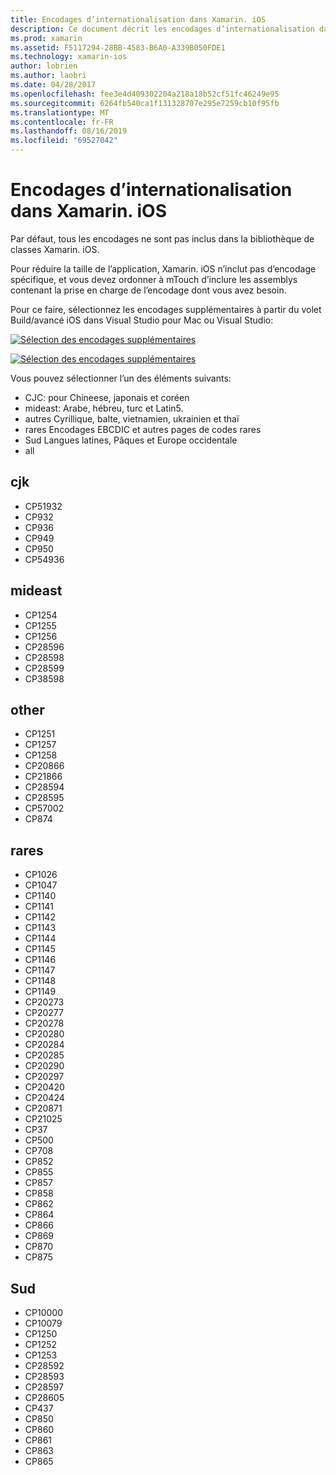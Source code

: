 ```yaml
---
title: Encodages d’internationalisation dans Xamarin. iOS
description: Ce document décrit les encodages d’internationalisation dans Xamarin. iOS, aborde les encodages disponibles et explique comment les ajouter à une application.
ms.prod: xamarin
ms.assetid: F5117294-28BB-4583-B6A0-A339B050FDE1
ms.technology: xamarin-ios
author: lobrien
ms.author: laobri
ms.date: 04/28/2017
ms.openlocfilehash: fee3e4d409302204a218a18b52cf51fc46249e95
ms.sourcegitcommit: 6264fb540ca1f131328707e295e7259cb10f95fb
ms.translationtype: MT
ms.contentlocale: fr-FR
ms.lasthandoff: 08/16/2019
ms.locfileid: "69527042"
---
```

# <a name="internationalization-encodings-in-xamarinios"></a>Encodages d’internationalisation dans Xamarin. iOS

Par défaut, tous les encodages ne sont pas inclus dans la bibliothèque de classes Xamarin. iOS.

Pour réduire la taille de l’application, Xamarin. iOS n’inclut pas d’encodage spécifique, et vous devez ordonner à mTouch d’inclure les assemblys contenant la prise en charge de l’encodage dont vous avez besoin.

Pour ce faire, sélectionnez les encodages supplémentaires à partir du volet Build/avancé iOS dans Visual Studio pour Mac ou Visual Studio:

 [![](encodings-images/00.png "Sélection des encodages supplémentaires")](encodings-images/00.png#lightbox)

 [![](encodings-images/00a.png "Sélection des encodages supplémentaires")](encodings-images/00a.png#lightbox)

Vous pouvez sélectionner l’un des éléments suivants:

- CJC: pour Chineese, japonais et coréen
- mideast: Arabe, hébreu, turc et Latin5.
- autres Cyrillique, balte, vietnamien, ukrainien et thaï
- rares Encodages EBCDIC et autres pages de codes rares
- Sud Langues latines, Pâques et Europe occidentale
- all


 <a name="cjk" />


## <a name="cjk"></a>cjk

- CP51932
- CP932
- CP936
- CP949
- CP950
- CP54936


 <a name="mideast" />


## <a name="mideast"></a>mideast

- CP1254
- CP1255
- CP1256
- CP28596
- CP28598
- CP28599
- CP38598


 <a name="other" />


## <a name="other"></a>other

- CP1251
- CP1257
- CP1258
- CP20866
- CP21866
- CP28594
- CP28595
- CP57002
- CP874


 <a name="rare" />


## <a name="rare"></a>rares

- CP1026
- CP1047
- CP1140
- CP1141
- CP1142
- CP1143
- CP1144
- CP1145
- CP1146
- CP1147
- CP1148
- CP1149
- CP20273
- CP20277
- CP20278
- CP20280
- CP20284
- CP20285
- CP20290
- CP20297
- CP20420
- CP20424
- CP20871
- CP21025
- CP37
- CP500
- CP708
- CP852
- CP855
- CP857
- CP858
- CP862
- CP864
- CP866
- CP869
- CP870
- CP875


 <a name="west" />


## <a name="west"></a>Sud

- CP10000
- CP10079
- CP1250
- CP1252
- CP1253
- CP28592
- CP28593
- CP28597
- CP28605
- CP437
- CP850
- CP860
- CP861
- CP863
- CP865

